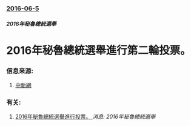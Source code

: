 ### [2016-06-5](/news/2016/06/5/index.md)

##### 2016年秘魯總統選舉
# 2016年秘魯總統選舉進行第二輪投票。 




### 信息来源:

1. [中新網](http://www.chinanews.com/gj/2016/06-06/7894930.shtml)

### 有关:

1. [2016年秘魯總統選舉進行投票。 ](/news/2016/04/10/2016年秘魯總統選舉進行投票.md) _消息: 2016年秘魯總統選舉_

